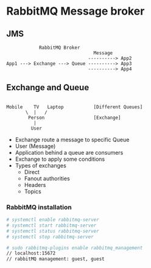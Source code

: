 # RabbitMQ Message broker

## JMS
```
            RabbitMQ Broker
                                Message
                              ----------> App2
App1 ---> Exchange ---> Queue ----------> App3
                              ----------> App4

```

## Exchange and Queue

```

Mobile    TV   Laptop           [Different Queues]
       \  |   /
        Person                  [Exchange]
          |
         User
```

- Exchange route a message to specific Queue
- User (Message)
- Application behind a queue are consumers
- Exchange to apply some conditions
- Types of exchanges
    - Direct
    - Fanout authorities
    - Headers
    - Topics

### RabbitMQ installation

```bash
# systemctl enable rabbitmq-server
# systemctl start rabbitmq-server
# systemctl status rabbitmq-server
# systemctl stop rabbitmq-server

# sudo rabbitmq-plugins enable rabbitmq_management
// localhost:15672
// rabbitMQ management: guest, guest
```


